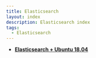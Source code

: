 ```yaml
---
title: Elasticsearch
layout: index
description: Elasticsearch index
tags:
  - Elasticsearch
---
```


- [**Elasticsearch + Ubuntu 18.04**](elasticsearch-ubuntu)
